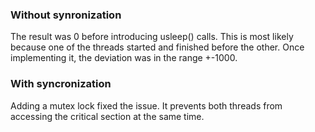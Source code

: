 ### Without synronization
The result was 0 before introducing usleep() calls. This is most likely because one of the threads started and finished before the other. Once implementing it, the deviation was in the range +-1000.

### With syncronization
Adding a mutex lock fixed the issue. It prevents both threads from accessing the critical section at the same time.
